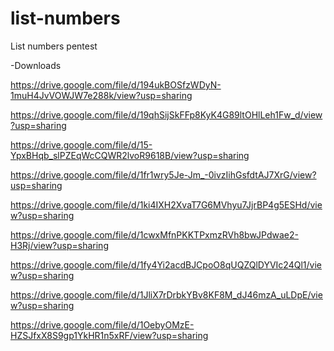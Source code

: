 # list-numbers
List numbers pentest

-Downloads

https://drive.google.com/file/d/194ukBOSfzWDyN-1muH4JvVOWJW7e288k/view?usp=sharing

https://drive.google.com/file/d/19qhSijSkFFp8KyK4G89ltOHlLeh1Fw_d/view?usp=sharing

https://drive.google.com/file/d/15-YpxBHqb_slPZEqWcCQWR2lvoR9618B/view?usp=sharing

https://drive.google.com/file/d/1fr1wry5Je-Jm_-0ivzIihGsfdtAJ7XrG/view?usp=sharing

https://drive.google.com/file/d/1ki4IXH2XvaT7G6MVhyu7JjrBP4g5ESHd/view?usp=sharing

https://drive.google.com/file/d/1cwxMfnPKKTPxmzRVh8bwJPdwae2-H3Rj/view?usp=sharing

https://drive.google.com/file/d/1fy4Yi2acdBJCpoO8qUQZQlDYVIc24Ql1/view?usp=sharing

https://drive.google.com/file/d/1JliX7rDrbkYBv8KF8M_dJ46mzA_uLDpE/view?usp=sharing

https://drive.google.com/file/d/1OebyOMzE-HZSJfxX8S9gp1YkHR1n5xRF/view?usp=sharing


